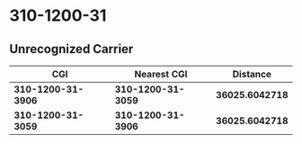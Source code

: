 # 310-1200-31
## Unrecognized Carrier


| CGI | Nearest CGI | Distance |
|-----|-------------|----------|
| **310-1200-31-3906** | **310-1200-31-3059** | **36025.6042718** |
| **310-1200-31-3059** | **310-1200-31-3906** | **36025.6042718** |
